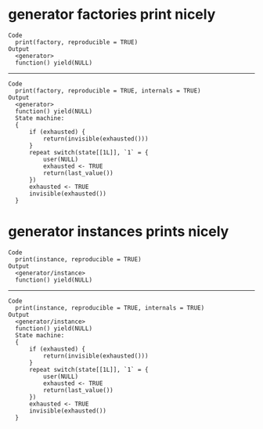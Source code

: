 # generator factories print nicely

    Code
      print(factory, reproducible = TRUE)
    Output
      <generator>
      function() yield(NULL)

---

    Code
      print(factory, reproducible = TRUE, internals = TRUE)
    Output
      <generator>
      function() yield(NULL)
      State machine:
      {
          if (exhausted) {
              return(invisible(exhausted()))
          }
          repeat switch(state[[1L]], `1` = {
              user(NULL)
              exhausted <- TRUE
              return(last_value())
          })
          exhausted <- TRUE
          invisible(exhausted())
      }

# generator instances prints nicely

    Code
      print(instance, reproducible = TRUE)
    Output
      <generator/instance>
      function() yield(NULL)

---

    Code
      print(instance, reproducible = TRUE, internals = TRUE)
    Output
      <generator/instance>
      function() yield(NULL)
      State machine:
      {
          if (exhausted) {
              return(invisible(exhausted()))
          }
          repeat switch(state[[1L]], `1` = {
              user(NULL)
              exhausted <- TRUE
              return(last_value())
          })
          exhausted <- TRUE
          invisible(exhausted())
      }

